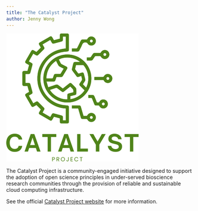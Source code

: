 ```yaml
---
title: "The Catalyst Project"
author: Jenny Wong
---
```


![The Catalyst Project logo](../media/images/catalyst-logo.png)

The Catalyst Project is a community-engaged initiative designed to support the adoption of open science principles in under-served bioscience research communities through the provision of reliable and sustainable cloud computing infrastructure.

See the official [Catalyst Project website](https://catalystproject.cloud) for more information.
